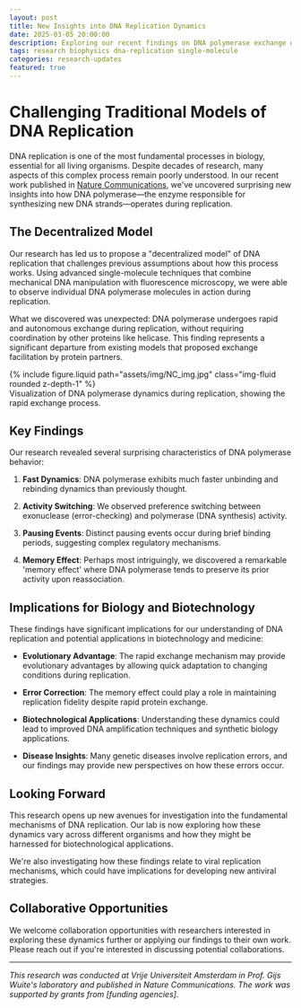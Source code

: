 ```yaml
---
layout: post
title: New Insights into DNA Replication Dynamics
date: 2025-03-05 20:00:00
description: Exploring our recent findings on DNA polymerase exchange during replication and the implications for understanding fundamental biological processes.
tags: research biophysics dna-replication single-molecule
categories: research-updates
featured: true
---
```


# Challenging Traditional Models of DNA Replication

DNA replication is one of the most fundamental processes in biology, essential for all living organisms. Despite decades of research, many aspects of this complex process remain poorly understood. In our recent work published in [Nature Communications](https://www.nature.com/articles/s41467-024-49612-3), we've uncovered surprising new insights into how DNA polymerase—the enzyme responsible for synthesizing new DNA strands—operates during replication.

## The Decentralized Model

Our research has led us to propose a "decentralized model" of DNA replication that challenges previous assumptions about how this process works. Using advanced single-molecule techniques that combine mechanical DNA manipulation with fluorescence microscopy, we were able to observe individual DNA polymerase molecules in action during replication.

What we discovered was unexpected: DNA polymerase undergoes rapid and autonomous exchange during replication, without requiring coordination by other proteins like helicase. This finding represents a significant departure from existing models that proposed exchange facilitation by protein partners.

<div class="row mt-3">
    <div class="col-sm mt-3 mt-md-0">
        {% include figure.liquid path="assets/img/NC_img.jpg" class="img-fluid rounded z-depth-1" %}
    </div>
</div>
<div class="caption">
    Visualization of DNA polymerase dynamics during replication, showing the rapid exchange process.
</div>

## Key Findings

Our research revealed several surprising characteristics of DNA polymerase behavior:

1. **Fast Dynamics**: DNA polymerase exhibits much faster unbinding and rebinding dynamics than previously thought.

2. **Activity Switching**: We observed preference switching between exonuclease (error-checking) and polymerase (DNA synthesis) activity.

3. **Pausing Events**: Distinct pausing events occur during brief binding periods, suggesting complex regulatory mechanisms.

4. **Memory Effect**: Perhaps most intriguingly, we discovered a remarkable 'memory effect' where DNA polymerase tends to preserve its prior activity upon reassociation.

## Implications for Biology and Biotechnology

These findings have significant implications for our understanding of DNA replication and potential applications in biotechnology and medicine:

- **Evolutionary Advantage**: The rapid exchange mechanism may provide evolutionary advantages by allowing quick adaptation to changing conditions during replication.

- **Error Correction**: The memory effect could play a role in maintaining replication fidelity despite rapid protein exchange.

- **Biotechnological Applications**: Understanding these dynamics could lead to improved DNA amplification techniques and synthetic biology applications.

- **Disease Insights**: Many genetic diseases involve replication errors, and our findings may provide new perspectives on how these errors occur.

## Looking Forward

This research opens up new avenues for investigation into the fundamental mechanisms of DNA replication. Our lab is now exploring how these dynamics vary across different organisms and how they might be harnessed for biotechnological applications.

We're also investigating how these findings relate to viral replication mechanisms, which could have implications for developing new antiviral strategies.

## Collaborative Opportunities

We welcome collaboration opportunities with researchers interested in exploring these dynamics further or applying our findings to their own work. Please reach out if you're interested in discussing potential collaborations.

---

*This research was conducted at Vrije Universiteit Amsterdam in Prof. Gijs Wuite's laboratory and published in Nature Communications. The work was supported by grants from [funding agencies].*
